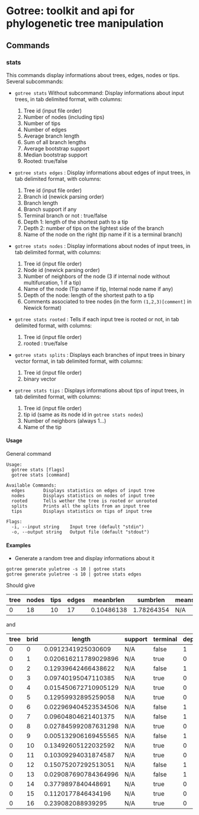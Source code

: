 # Gotree: toolkit and api for phylogenetic tree manipulation

## Commands

### stats
This commands display informations about trees, edges, nodes or tips. Several subcommands:
* `gotree stats` Without subcommand: Display informations about input trees, in tab delimited format, with columns:
   1. Tree id (input file order)
   2. Number of nodes (including tips)
   3. Number of tips
   4. Number of edges
   5. Average branch length
   6. Sum of all branch lengths
   7. Average bootstrap support
   8. Median bootstrap support
   9. Rooted: true/false
* `gotree stats edges` : Display informations about edges of input trees, in tab delimited format, with columns:
   1. Tree id (input file order)
   2. Branch id (newick parsing order)
   3. Branch length
   4. Branch support if any
   5. Terminal branch or not : true/false
   6. Depth 1: length of the shortest path to a tip
   7. Depth 2: number of tips on the lightest side of the branch
   8. Name of the node on the right (tip name if it is a terminal branch)
   
* `gotree stats nodes` : Display informations about nodes of input trees, in tab delimited format, with columns:
   1. Tree id (input file order)
   2. Node id (newick parsing order)
   3. Number of neighbors of the node (3 if internal node without multifurcation, 1 if a tip)
   4. Name of the node (Tip name if tip, Internal node name if any)
   5. Depth of the node: length of the shortest path to a tip
   6. Comments associated to tree nodes (in the form `(1,2,3)[comment]` in Newick format)
   
* `gotree stats rooted` : Tells if each input tree is rooted or not, in tab delimited format, with columns:
   1. Tree id (input file order)
   2. rooted : true/false

* `gotree stats splits` : Displays each branches of input trees in binary vector format, in tab delimited format, with columns:
   1. Tree id (input file order)
   2. binary vector

* `gotree stats tips` : Displays informations about tips of input trees, in tab delimited format, with columns:
   1. Tree id (input file order)
   2. tip id (same as its node id in `gotree stats nodes`)
   3. Number of neighbors (always 1...)
   4. Name of the tip

#### Usage

General command
```
Usage:
  gotree stats [flags]
  gotree stats [command]

Available Commands:
  edges       Displays statistics on edges of input tree
  nodes       Displays statistics on nodes of input tree
  rooted      Tells wether the tree is rooted or unrooted
  splits      Prints all the splits from an input tree
  tips        Displays statistics on tips of input tree

Flags:
  -i, --input string    Input tree (default "stdin")
  -o, --output string   Output file (default "stdout")
```

#### Examples

* Generate a random tree and display informations about it

```
gotree generate yuletree -s 10 | gotree stats
gotree generate yuletree -s 10 | gotree stats edges
```

Should give

|tree  |  nodes  |  tips  |  edges  |  meanbrlen   |  sumbrlen    |  meansupport  |  mediansupport  |  rooted    |
|------|---------|--------|---------|--------------|--------------|---------------|-----------------|------------|
|0     |  18     |  10    |  17     |  0.10486138  |  1.78264354  |  N/A          |  N/A            |  unrooted  |

and

|tree  |  brid  |  length                |  support  |  terminal  |  depth  |  topodepth  |  rightname  |
|------|--------|------------------------|-----------|------------|---------|-------------|-------------|
|0     |  0     |  0.0912341925030609    |  N/A      |  false     |  1      |  3          |             |
|0     |  1     |  0.020616211789029896  |  N/A      |  true      |  0      |  1          |  Tip4       |
|0     |  2     |  0.12939642466438622   |  N/A      |  false     |  1      |  2          |             |
|0     |  3     |  0.09740195047110385   |  N/A      |  true      |  0      |  1          |  Tip7       |
|0     |  4     |  0.015450672710905129  |  N/A      |  true      |  0      |  1          |  Tip2       |
|0     |  5     |  0.12959932895259058   |  N/A      |  true      |  0      |  1          |  Tip0       |
|0     |  6     |  0.022969404523534506  |  N/A      |  false     |  1      |  4          |             |
|0     |  7     |  0.09604804621401375   |  N/A      |  false     |  1      |  3          |             |
|0     |  8     |  0.027845992087631298  |  N/A      |  true      |  0      |  1          |  Tip8       | 
|0     |  9     |  0.005132906169455565  |  N/A      |  false     |  1      |  2          |             |
|0     |  10    |  0.13492605122032592   |  N/A      |  true      |  0      |  1          |  Tip9       |
|0     |  11    |  0.10309294031874587   |  N/A      |  true      |  0      |  1          |  Tip3       |
|0     |  12    |  0.15075207292513051   |  N/A      |  false     |  1      |  3          |             |
|0     |  13    |  0.029087690784364996  |  N/A      |  false     |  1      |  2          |             |
|0     |  14    |  0.3779897840448691    |  N/A      |  true      |  0      |  1          |  Tip6       |
|0     |  15    |  0.1120177846434196    |  N/A      |  true      |  0      |  1          |  Tip5       |
|0     |  16    |  0.239082088939295     |  N/A      |  true      |  0      |  1          |  Tip1       |

